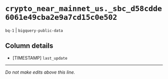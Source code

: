 # `crypto_near_mainnet_us._sbc_d58cdde6061e49cba2e9a7cd15c0e502`
`bq-1` | `bigquery-public-data`

## Column details
* [TIMESTAMP] `last_update`

-------------------------------------------------------------------------------
*Do not make edits above this line.*
